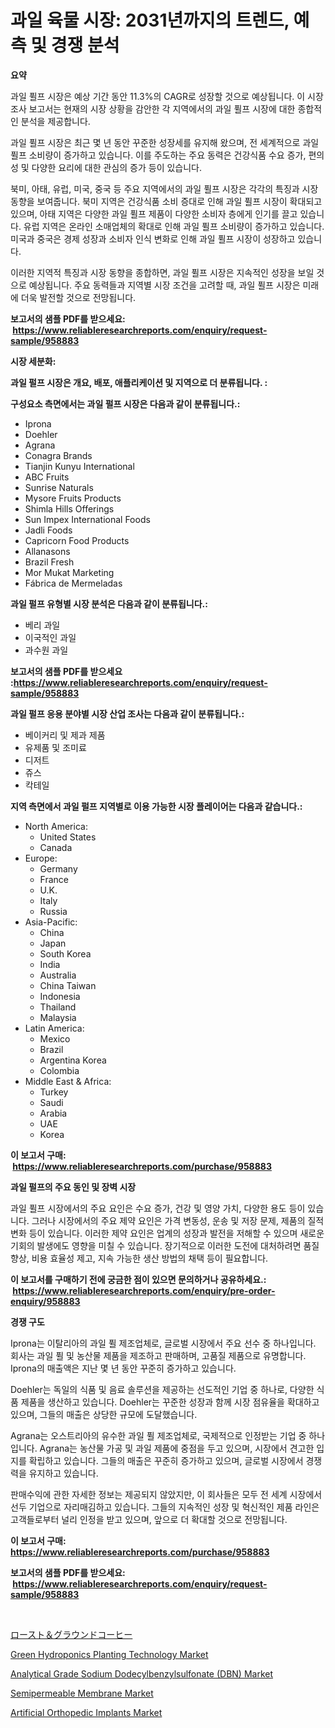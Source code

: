 <p><h1>과일 육물 시장: 2031년까지의 트렌드, 예측 및 경쟁 분석</h1></p><p><strong>요약</strong></p>
<p><p>과일 퓔프 시장은 예상 기간 동안 11.3%의 CAGR로 성장할 것으로 예상됩니다. 이 시장 조사 보고서는 현재의 시장 상황을 감안한 각 지역에서의 과일 퓔프 시장에 대한 종합적인 분석을 제공합니다.</p><p>과일 퓔프 시장은 최근 몇 년 동안 꾸준한 성장세를 유지해 왔으며, 전 세계적으로 과일 퓔프 소비량이 증가하고 있습니다. 이를 주도하는 주요 동력은 건강식품 수요 증가, 편의성 및 다양한 요리에 대한 관심의 증가 등이 있습니다.</p><p>북미, 아태, 유럽, 미국, 중국 등 주요 지역에서의 과일 퓔프 시장은 각각의 특징과 시장 동향을 보여줍니다. 북미 지역은 건강식품 소비 증대로 인해 과일 퓔프 시장이 확대되고 있으며, 아태 지역은 다양한 과일 퓔프 제품이 다양한 소비자 층에게 인기를 끌고 있습니다. 유럽 지역은 온라인 소매업체의 확대로 인해 과일 퓔프 소비량이 증가하고 있습니다. 미국과 중국은 경제 성장과 소비자 인식 변화로 인해 과일 퓔프 시장이 성장하고 있습니다.</p><p>이러한 지역적 특징과 시장 동향을 종합하면, 과일 퓔프 시장은 지속적인 성장을 보일 것으로 예상됩니다. 주요 동력들과 지역별 시장 조건을 고려할 때, 과일 퓔프 시장은 미래에 더욱 발전할 것으로 전망됩니다.</p></p>
<p><strong>보고서의 샘플 PDF를 받으세요: &nbsp;<a href="https://www.reliableresearchreports.com/enquiry/request-sample/958883">https://www.reliableresearchreports.com/enquiry/request-sample/958883</a></strong></p>
<p><strong>시장 세분화:</strong></p>
<p><strong> 과일 펄프 시장은 개요, 배포, 애플리케이션 및 지역으로 더 분류됩니다. :</strong></p>
<p><strong>구성요소 측면에서는 과일 펄프 시장은 다음과 같이 분류됩니다.:</strong></p>
<p><ul><li>Iprona</li><li>Doehler</li><li>Agrana</li><li>Conagra Brands</li><li>Tianjin Kunyu International</li><li>ABC Fruits</li><li>Sunrise Naturals</li><li>Mysore Fruits Products</li><li>Shimla Hills Offerings</li><li>Sun Impex International Foods</li><li>Jadli Foods</li><li>Capricorn Food Products</li><li>Allanasons</li><li>Brazil Fresh</li><li>Mor Mukat Marketing</li><li>Fábrica de Mermeladas</li></ul></p>
<p><strong> 과일 펄프 유형별 시장 분석은 다음과 같이 분류됩니다.:</strong></p>
<p><ul><li>베리 과일</li><li>이국적인 과일</li><li>과수원 과일</li></ul></p>
<p><strong>보고서의 샘플 PDF를 받으세요 :<a href="https://www.reliableresearchreports.com/enquiry/request-sample/958883">https://www.reliableresearchreports.com/enquiry/request-sample/958883</a></strong></p>
<p><strong> 과일 펄프 응용 분야별 시장 산업 조사는 다음과 같이 분류됩니다.:</strong></p>
<p><ul><li>베이커리 및 제과 제품</li><li>유제품 및 조미료</li><li>디저트</li><li>쥬스</li><li>칵테일</li></ul></p>
<p><strong>지역 측면에서 과일 펄프 지역별로 이용 가능한 시장 플레이어는 다음과 같습니다.:</strong></p>
<p><ul>
    <li>
        North America:
        <ul>
            <li>United States</li>
            <li>Canada</li>
        </ul>
    </li>
    <li>
        Europe:
        <ul>
            <li>Germany</li>
            <li>France</li>
            <li>U.K.</li>
            <li>Italy</li>
            <li>Russia</li>
        </ul>
    </li>
    <li>
        Asia-Pacific:
        <ul>
            <li>China</li>
            <li>Japan</li>
            <li>South Korea</li>
            <li>India</li>
            <li>Australia</li>
            <li>China Taiwan</li>
            <li>Indonesia</li>
            <li>Thailand</li>
            <li>Malaysia</li>
        </ul>
    </li>
    <li>
        Latin America:
        <ul>
            <li>Mexico</li>
            <li>Brazil</li>
            <li>Argentina Korea</li>
            <li>Colombia</li>
        </ul>
    </li>
    <li>
        Middle East & Africa:
        <ul>
            <li>Turkey</li>
            <li>Saudi</li>
            <li>Arabia</li>
            <li>UAE</li>
            <li>Korea</li>
        </ul>
    </li>
    </ul></p>
<p><strong>이 보고서 구매: &nbsp;<a href="https://www.reliableresearchreports.com/purchase/958883">https://www.reliableresearchreports.com/purchase/958883</a></strong></p>
<p><strong>과일 펄프의 주요 동인 및 장벽 시장</strong></p>
<p><p>과일 퓔프 시장에서의 주요 요인은 수요 증가, 건강 및 영양 가치, 다양한 용도 등이 있습니다. 그러나 시장에서의 주요 제약 요인은 가격 변동성, 운송 및 저장 문제, 제품의 질적 변화 등이 있습니다. 이러한 제약 요인은 업계의 성장과 발전을 저해할 수 있으며 새로운 기회의 발생에도 영향을 미칠 수 있습니다. 장기적으로 이러한 도전에 대처하려면 품질 향상, 비용 효율성 제고, 지속 가능한 생산 방법의 채택 등이 필요합니다.</p></p>
<p><strong>이 보고서를 구매하기 전에 궁금한 점이 있으면 문의하거나 공유하세요.: &nbsp;<a href="https://www.reliableresearchreports.com/enquiry/pre-order-enquiry/958883">https://www.reliableresearchreports.com/enquiry/pre-order-enquiry/958883</a></strong></p>
<p><strong>경쟁 구도</strong></p>
<p><p>Iprona는 이탈리아의 과일 퓔 제조업체로, 글로벌 시장에서 주요 선수 중 하나입니다. 회사는 과일 퓔 및 농산물 제품을 제조하고 판매하며, 고품질 제품으로 유명합니다. Iprona의 매출액은 지난 몇 년 동안 꾸준히 증가하고 있습니다.</p><p>Doehler는 독일의 식품 및 음료 솔루션을 제공하는 선도적인 기업 중 하나로, 다양한 식품 제품을 생산하고 있습니다. Doehler는 꾸준한 성장과 함께 시장 점유율을 확대하고 있으며, 그들의 매출은 상당한 규모에 도달했습니다.</p><p>Agrana는 오스트리아의 유수한 과일 퓔 제조업체로, 국제적으로 인정받는 기업 중 하나입니다. Agrana는 농산물 가공 및 과일 제품에 중점을 두고 있으며, 시장에서 견고한 입지를 확립하고 있습니다. 그들의 매출은 꾸준히 증가하고 있으며, 글로벌 시장에서 경쟁력을 유지하고 있습니다.</p><p>판매수익에 관한 자세한 정보는 제공되지 않았지만, 이 회사들은 모두 전 세계 시장에서 선두 기업으로 자리매김하고 있습니다. 그들의 지속적인 성장 및 혁신적인 제품 라인은 고객들로부터 널리 인정을 받고 있으며, 앞으로 더 확대할 것으로 전망됩니다.</p></p>
<p><strong>이 보고서 구매: &nbsp; <a href="https://www.reliableresearchreports.com/purchase/958883">https://www.reliableresearchreports.com/purchase/958883</a></strong></p>
<p><strong>보고서의 샘플 PDF를 받으세요: &nbsp;<a href="https://www.reliableresearchreports.com/enquiry/request-sample/958883">https://www.reliableresearchreports.com/enquiry/request-sample/958883</a></strong><strong></strong></p>
<p>&nbsp;</p>
<p><p><a href="https://medium.com/@woodrowpfeffer1914/%E7%84%99%E7%85%8E%E3%81%A8%E6%8C%BD%E3%81%84%E3%81%9F%E3%82%B3%E3%83%BC%E3%83%92%E3%83%BC%E5%B8%82%E5%A0%B4%E5%88%86%E6%9E%90-%E3%81%9D%E3%81%AEcagr-%E5%B8%82%E5%A0%B4%E3%82%BB%E3%82%B0%E3%83%A1%E3%83%B3%E3%83%86%E3%83%BC%E3%82%B7%E3%83%A7%E3%83%B3-%E3%81%8A%E3%82%88%E3%81%B3%E3%82%B0%E3%83%AD%E3%83%BC%E3%83%90%E3%83%AB%E7%94%A3%E6%A5%AD%E6%A6%82%E8%A6%81-35294b79c5d8">ロースト＆グラウンドコーヒー</a></p><p><a href="https://view.publitas.com/reportprime-1/green-hydroponics-planting-technology-market-a-comprehensive-report-of-its-market-share-growth-trends-2024-2031/">Green Hydroponics Planting Technology Market</a></p><p><a href="https://view.publitas.com/reportprime-1/analytical-grade-sodium-dodecylbenzylsulfonate-dbn-market-size-focuses-on-market-dynamics-in-depth-analysis-and-future-projections-of-its-market-forecasted-for-period-from-2024-to-2031/">Analytical Grade Sodium Dodecylbenzylsulfonate (DBN) Market</a></p><p><a href="https://automatic-knee-4c7.notion.site/Semipermeable-Membrane-Market-Size-Growth-Outlook-from-2024-to-2031-projecting-at-Market-s-Trends--ef44f7a1d56440febcd24dd258e99580">Semipermeable Membrane Market</a></p><p><a href="https://issuu.com/reportprime-2/docs/artificial-orthopedic-implants-market-size-2030.pp">Artificial Orthopedic Implants Market</a></p></p>